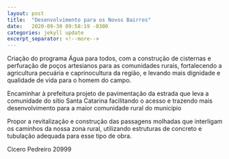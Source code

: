 ```yaml
---
layout: post
title:  "Desenvolvimento para os Novos Bairros"
date:   2020-09-30 09:58:19 -0300
categories: jekyll update
excerpt_separator: <!--more-->
---
```


Criação do programa Água para todos, com a construção de cisternas e perfuração de poços artesianos para as comunidades rurais, fortalecendo a agricultura pecuária e caprinocultura da região, e levando mais dignidade e qualidade de vida para o homem do campo.

Encaminhar à prefeitura projeto de pavimentação da estrada que leva a comunidade  do sítio Santa Catarina facilitando o acesso e trazendo mais desenvolvimento para a maior comunidade rural do município

Propor a revitalização e construção das passagens molhadas que interligam os caminhos da nossa zona rural, utilizando estruturas de concreto e tubulação adequada para esse tipo de obra.


<!--more-->

Cicero Pedreiro 20999